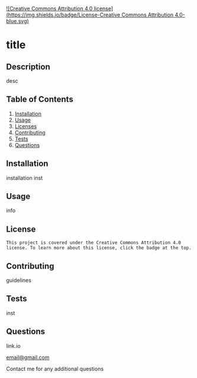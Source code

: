[![Creative Commons Attribution 4.0 license](https://img.shields.io/badge/License-Creative Commons Attribution 4.0-blue.svg)](https://creativecommons.org/licenses/by/4.0/)

# title


## Description

desc


## Table of Contents

1. [Installation](#installation)
2. [Usage](#usage)
3. [Licenses](#licenses)
4. [Contributing](#contributing)
5. [Tests](#tests)
6. [Questions](#questions)


## Installation

installation inst


## Usage

info

## License
    
    This project is covered under the Creative Commons Attribution 4.0 license. To learn more about this license, click the badge at the top.


## Contributing

guidelines


## Tests

inst


## Questions

link.io

email@gmail.com

Contact me for any additional questions